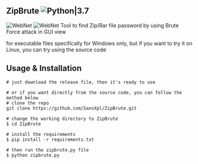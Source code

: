 ## ZipBrute ![Python|3.7](https://img.shields.io/badge/Python-3.7-blue.svg)
<img src="https://github.com/SansXpl/ZipBrute/blob/main/image/zipbrute.png" alt="WebNet" border="0">
<img src="https://github.com/SansXpl/ZipBrute/blob/main/image/found.png" alt="WebNet" border="0">
Tool to find Zip/Rar file password by using Brute Force attack in GUI view

for executable files specifically for Windows only, but if you want to try it on Linux, you can try using the source code

## Usage & Installation
```console
# just download the release file, then it's ready to use

# or if you want directly from the source code, you can follow the method below
# clone the repo
git clone https://github.com/SansXpl/ZipBrute.git

# change the working directory to ZipBrute
$ cd ZipBrute

# install the requirements
$ pip install -r requirements.txt

# then run the zipbrute.py file
$ python zipbrute.py
```
